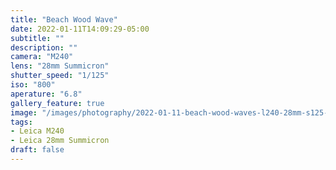 ```yaml
---
title: "Beach Wood Wave"
date: 2022-01-11T14:09:29-05:00
subtitle: ""
description: ""
camera: "M240"
lens: "28mm Summicron"
shutter_speed: "1/125"
iso: "800"
aperature: "6.8"
gallery_feature: true
image: "/images/photography/2022-01-11-beach-wood-waves-l240-28mm-s125-f68-i800.jpg"
tags:
- Leica M240
- Leica 28mm Summicron
draft: false
---
```

